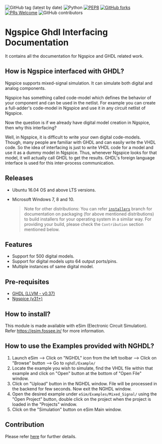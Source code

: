 ![GitHub tag (latest by date)](https://img.shields.io/github/v/tag/fossee/nghdl?color=blueviolet)
![Python](https://img.shields.io/badge/python-v3.6+-blue.svg)
[![PEP8](https://img.shields.io/badge/code%20style-pep8-orange.svg)](https://www.python.org/dev/peps/pep-0008/)
[![GitHub forks](https://img.shields.io/github/forks/fossee/nghdl)](https://github.com/fossee/nghdl/network)
[![PRs Welcome](https://img.shields.io/badge/PRs-welcome-brightgreen.svg?style=flat)](https://github.com/fossee/nghdl)
![GitHub contributors](https://img.shields.io/github/contributors/fossee/nghdl)


Ngspice Ghdl Interfacing Documentation 
====

It contains all the documentation for Ngspice and GHDL related work.


## How is Ngspice interfaced with GHDL?
Ngspice supports mixed-signal simulation. It can simulate both digital and analog components.

Ngspice has something called code-model which defines the behavior of your component and can be used in the netlist. For example you can create a full-adder's code-model in Ngspice and use it in any circuit netlist of Ngspice.

Now the question is if we already have digital model creation in Ngspice, then why this interfacing?

Well, in Ngspice, it is difficult to write your own digital code-models. Though, many people are familiar with GHDL and can easily write the VHDL code.
So the idea of interfacing is just to write VHDL code for a model and use it as a dummy model in Ngspice. Thus, whenever Ngspice looks for that model, it will actually call GHDL to get the results.
GHDL's foreign language interface is used for this inter-process communication.


## Releases
* Ubuntu 16.04 OS and above LTS versions.
* Microsoft Windows 7, 8 and 10.

    > Note for other distributions: You can refer [`installers`](https://github.com/fossee/nghdl/tree/installers) branch for documentation on packaging (for above mentioned distributions) to build installers for your operating system in a similar way. For providing your build, please check the `Contribution` section mentioned below.


## Features
* Support for 500 digital models.
* Support for digital models upto 64 output ports/pins.
* Multiple instances of same digital model.


## Pre-requisites
* [GHDL (LLVM - v0.37)](http://ghdl.free.fr/)
* [Ngspice (v31+)](http://ngspice.sourceforge.net/)


## How to install?
This module is made available with eSim (Electronic Circuit Simulation). 
Refer https://esim.fossee.in/ for more information.


## How to use the Examples provided with NGHDL?
1. Launch eSim --> Click on "NGHDL" icon from the left toolbar --> Click on "Browse" button --> Go to `nghdl/Example/`
2. Locate the example you wish to simulate, find the VHDL file within that example and click on "Open" button at the bottom of "Open File" window.
3. Click on "Upload" button in the NGHDL window. File will be processed in the backend for few seconds. Now exit the NGHDL window.
4. Open the desired example under `eSim/Examples/Mixed_Signal/` using the "Open Project" button, double click on the project when the project is loaded in the "Projects" window.
5. Click on the "Simulation" button on eSim Main window.


## Contribution
Please refer [here](https://github.com/FOSSEE/nghdl/blob/master/CONTRIBUTION.md) for further details.
